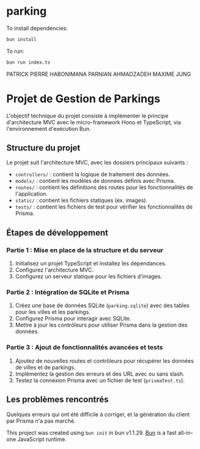 # parking

To install dependencies:

```bash
bun install
```

To run:

```bash
bun run index.ts
```

PATRICK PIERRE HABONIMANA
PARNIAN AHMADZADEH
MAXIME JUNG

# Projet de Gestion de Parkings

L'objectif technique du projet consiste à implémenter le principe d'architecture MVC
avec le micro-framework Hono et TypeScript, via l'environnement d'exécution Bun.

## Structure du projet

Le projet suit l'architecture MVC, avec les dossiers principaux suivants :
- `controllers/` : contient la logique de traitement des données.
- `models/` : contient les modèles de données définis avec Prisma.
- `routes/` : contient les définitions des routes pour les fonctionnalités de l'application.
- `static/` : contient les fichiers statiques (ex. images).
- `tests/` : contient les fichiers de test pour vérifier les fonctionnalités de Prisma.

## Étapes de développement

### Partie 1 : Mise en place de la structure et du serveur
1. Initialisez un projet TypeScript et installez les dépendances.
2. Configurez l'architecture MVC.
3. Configurez un serveur statique pour les fichiers d'images.

### Partie 2 : Intégration de SQLite et Prisma
1. Créez une base de données SQLite (`parking.sqlite`) avec des tables pour les villes et les parkings.
2. Configurez Prisma pour interagir avec SQLite.
3. Mettre à jour les contrôleurs pour utiliser Prisma dans la gestion des données.

### Partie 3 : Ajout de fonctionnalités avancées et tests
1. Ajoutez de nouvelles routes et contrôleurs pour récupérer les données de villes et de parkings.
2. Implémentez la gestion des erreurs et des URL avec ou sans slash.
3. Testez la connexion Prisma avec un fichier de test (`prismaTest.ts`).



## Les problèmes rencontrés

Quelques erreurs qui ont été difficile à corriger, et la génération du client par Prisma n'a pas marché. 

This project was created using `bun init` in bun v1.1.29. [Bun](https://bun.sh) is a fast all-in-one JavaScript runtime.
